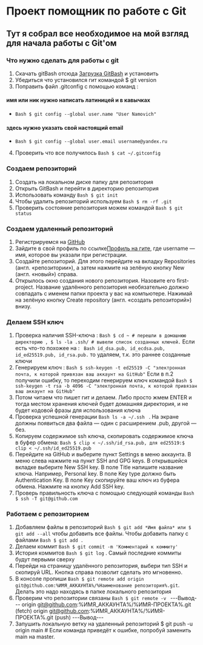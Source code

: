 # Проект помощник по работе с Git


## Тут я собрал все необходимое на мой взгляд для начала работы с Git'ом

### Что нужно сделать для работы с git 


1. Скачать gitBash отсюда [Загрузка GitBash](https://git-scm.com/download/win) и установить
2. Убедиться что установился гит командой $ git version
3. Поправить файл .gitconfig с помощью команд :
#### имя или ник нужно написать латиницей и в кавычках
- ```Bash $ git config --global user.name "User Namovich" ```
#### здесь нужно указать свой настоящий email
- ```Bash $ git config --global user.email username@yandex.ru ```
4. Проверить что все получилось ```Bash $ cat ~/.gitconfig```

### Создаем репозиторий


1. Создать на локальном диске папку для репозитория
2. Открыть GitBash и перейти в директорию репозитория 
3. Использовать команду ```Bash $ git init ```
4. Чтобы удалить репозиторий используем ```Bash $ rm -rf .git ```
5. Проверить состояние репозитория можем командой ```Bash $ git status ```


### Создаем удаленный репозиторий


1. Регистрируемся на [GitHub](https://github.com/)
2. Зайдите в свой профиль по ссылке[Профиль на гите](https://github.com/username), где username — имя, которое вы указали при регистрации.
3. Создайте репозиторий. Для этого перейдите на вкладку Repositories (англ. «репозитории»), а затем нажмите на зелёную кнопку New (англ. «новый») справа.
4. Открылось окно создания нового репозитория. Назовите его first-project. Название удалённого репозитория необязательно должно совпадать с именем папки проекта у вас на компьютере. Нажимай на зелёную кнопку Create repository (англ. «создать репозиторий») внизу.


### Делаем SSH ключ


1. Проверка наличия SSH-ключа : ```Bash $ cd ~ # перешли в домашнюю директорию , $ ls -la .ssh/ # вывели список созданных ключей.``` Если есть что-то похожее на : ``` Bash id_dsa.pub, id_ecdsa.pub, id_ed25519.pub, id_rsa.pub.```
то удаляем, т.к. это раннее созданные ключи
2. Генерируем ключ : ``` Bash $ ssh-keygen -t ed25519 -C "электронная почта, к которой привязан ваш аккаунт на GitHub" ```
Если в п.2 получили ошибку, то переходим генерируем ключ командой ``` Bash $ ssh-keygen -t rsa -b 4096 -C "электронная почта, к которой привязан ваш аккаунт на GitHub" ```
3. Потом читаем что пишет гит и делаем. Либо просто жмем ENTER и тогда местом хранения ключей будет домашняя директория, и не будет кодовой фразы для использования ключа 
4. Проверка успешной генерации ```Bash ls -a ~/.ssh ``` . На экране должны появиться два файла — один с расширением .pub, другой — без.
5. Копируем содержимое ssh ключа, скопировать содержимое ключа в буфер обмена: ``` Bash $ clip < ~/.ssh/id_rsa.pub, для ed25519:$ clip < ~/.ssh/id_ed25519.pub ```
6. Перейдите на GitHub и выберите пункт Settings в меню аккаунта. В меню слева нажмите на пункт SSH and GPG keys. В открывшейся вкладке выберите New SSH key.
В поле Title напишите название ключа. Например, Personal key. В поле Key type должно быть Authentication Key.
В поле Key скопируйте ваш ключ из буфера обмена. Нажмите на кнопку Add SSH key.
7. Проверь правильность ключа с помощью следующей команды ```Bash $ ssh -T git@github.com ```


### Работаем с репозиторием

1. Добавляем файлы в репозиторий ```Bash $ git add *Имя файла* или $ git add --all``` чтобы добавить все файлы. Чтобы добавить папку с файлами ```Bash $ git add . ```
2. Делаем коммит ```Bash $ git commit -m 'Комментарий к коммиту' ```
3. История коммитов ``` Bash $ git log ``` . Самый последние коммиты будут первыми сверху
4. Перейди на страницу удалённого репозитория, выбери тип SSH и скопируй URL. Кнопка справа позволит сделать это мгновенно.
5. В консоле пропиши ``` Bash $ git remote add origin git@github.com:%ИМЯ_АККАУНТА%/%Наименование репозитория%.git ```. Делать это надо находясь в папке локального репозитория
6. Проверим что репозитории связаны ```Bash $ git remote -v ```
---Вывод---
origin    git@github.com:%ИМЯ_АККАУНТА%/%ИМЯ-ПРОЕКТА%.git (fetch)
origin    git@github.com:%ИМЯ_АККАУНТА%/%ИМЯ-ПРОЕКТА%.git (push)
---Вывод---
7. Запушить локальную ветку на удаленный репозиторий $ git push -u origin main # Если команда приведёт к ошибке, попробуй заменить main на master.